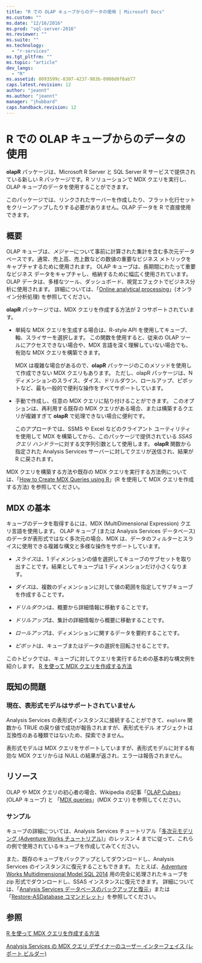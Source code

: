 ```yaml
---
title: "R での OLAP キューブからのデータの使用 | Microsoft Docs"
ms.custom: ""
ms.date: "12/16/2016"
ms.prod: "sql-server-2016"
ms.reviewer: ""
ms.suite: ""
ms.technology: 
  - "r-services"
ms.tgt_pltfrm: ""
ms.topic: "article"
dev_langs: 
  - "R"
ms.assetid: 8093599c-8307-4237-983b-0908d0f8ab77
caps.latest.revision: 12
author: "jeannt"
ms.author: "jeannt"
manager: "jhubbard"
caps.handback.revision: 12
---
```

# R での OLAP キューブからのデータの使用

**olapR** パッケージは、Microsoft R Server と SQL Server R サービスで提供されている新しい R パッケージです。R ソリューションで MDX クエリを実行し、OLAP キューブのデータを使用することができます。

このパッケージでは、リンクされたサーバーを作成したり、フラット化行セットをクリーンアップしたりする必要がありません。OLAP データを R で直接使用できます。

## <a name="overview"></a>概要

OLAP キューブは、*メジャー*について事前に計算された集計を含む多次元データベースです。通常、売上高、売上数などの数値の重要なビジネス メトリックをキャプチャするために使用されます。 OLAP キューブは、長期間にわたって重要なビジネス データをキャプチャし、格納するために幅広く使用されています。 OLAP データは、多様なツール、ダッシュボード、視覚エフェクトでビジネス分析に使用されます。 詳細については、「[Online analytical processing](https://en.wikipedia.org/wiki/Online_analytical_processing)」(オンライン分析処理) を参照してください。

**olapR** パッケージでは、MDX クエリを作成する方法が 2 つサポートされています。 

- 単純な MDX クエリを生成する場合は、R-style API を使用してキューブ、軸、スライサーを選択します。 この関数を使用すると、従来の OLAP ツールにアクセスできない場合や、MDX 言語を深く理解していない場合でも、有効な MDX クエリを構築できます。

  MDX は複雑な場合があるので、**olapR** パッケージのこのメソッドを使用して作成できない MDX クエリもあります。 ただし、olapR パッケージは、N ディメンションのスライス、ダイス、ドリルダウン、ロールアップ、ピボットなど、最も一般的で便利な操作をすべてサポートしています。

+ 手動で作成し、任意の MDX クエリに貼り付けることができます。 このオプションは、再利用する既存の MDX クエリがある場合、または構築するクエリが複雑すぎて **olapR** で処理できない場合に便利です。 

  このアプローチでは、SSMS や Excel などのクライアント ユーティリティを使用して MDX を構築してから、このパッケージで提供されている *SSAS クエリ ハンドラー*に対する文字列引数として使用します。 **olapR** 関数から指定された Analysis Services サーバーに対してクエリが送信され、結果が R に戻されます。

MDX クエリを構築する方法や既存の MDX クエリを実行する方法例については、「[How to Create MDX Queries using R](../../advanced-analytics/r-services/how-to-create-mdx-queries-using-olapr.md)」(R を使用して MDX クエリを作成する方法) を参照してください。


## <a name="mdx-basics"></a>MDX の基本

キューブのデータを取得するには、MDX (MultiDimensional Expression) クエリ言語を使用します。 OLAP キューブ (または Analysis Services データベース) のデータが表形式ではなく多次元の場合、MDX は、データのフィルターとスライスに使用できる複雑な構文と多様な操作をサポートしています。

+ *スライス*は、1 ディメンションの値を選択してキューブのサブセットを取り出すことです。結果としてキューブは 1 ディメンションだけ小さくなります。 

+ *ダイス*は、複数のディメンションに対して値の範囲を指定してサブキューブを作成することです。

+ *ドリルダウン*は、概要から詳細情報に移動することです。

+ *ドリルアップ*は、集計の詳細情報から概要に移動することです。

+ *ロールアップ*は、ディメンションに関するデータを要約することです。

+ *ピボット*は、キューブまたはデータの選択を回転させることです。

このトピックでは、キューブに対してクエリを実行するための基本的な構文例を紹介します。
[R を使って MDX クエリを作成する方法](../../advanced-analytics/r-services/how-to-create-mdx-queries-using-olapr.md)


## <a name="known-issues"></a>既知の問題

### <a name="tabular-models-not-supported-currently"></a>現在、表形式モデルはサポートされていません

Analysis Services の表形式インスタンスに接続することができて、`explore` 関数から TRUE の戻り値で成功が報告されますが、表形式モデル オブジェクトは互換性のある種類ではないため、探索できません。 

表形式モデルは MDX クエリをサポートしていますが、表形式モデルに対する有効な MDX クエリからは NULL の結果が返され、エラーは報告されません。

## <a name="resources"></a>リソース

OLAP や MDX クエリの初心者の場合、Wikipedia の記事「[OLAP Cubes](https://en.wikipedia.org/wiki/OLAP_cube)」(OLAP キューブ) と
「[MDX queries](https://en.wikipedia.org/wiki/MultiDimensional_eXpressions)」(MDX クエリ) を参照してください。

### <a name="samples"></a>サンプル

キューブの詳細については、Analysis Services チュートリアル「[多次元モデリング (Adventure Works チュートリアル)](https://msdn.microsoft.com/library/ms170208.aspx)」のレッスン 4 までに従って、これらの例で使用されているキューブを作成してみてください。

また、既存のキューブをバックアップとしてダウンロードし、Analysis Services のインスタンスに復元することもできます。 たとえば、[Adventure Works Multidimensional Model SQL 2014](http://msftdbprodsamples.codeplex.com/downloads/get/882334) 用の完全に処理されたキューブを zip 形式でダウンロードし、SSAS インスタンスに復元できます。 詳細については、「[Analysis Services データベースのバックアップと復元](../../analysis-services/multidimensional-models/backup-and-restore-of-analysis-services-databases.md)」または「[Restore-ASDatabase コマンドレット](../../analysis-services/powershell/restore-asdatabase-cmdlet.md)」を参照してください。

## <a name="see-also"></a>参照
[R を使って MDX クエリを作成する方法](../../advanced-analytics/r-services/how-to-create-mdx-queries-using-olapr.md)

[Analysis Services の MDX クエリ デザイナーのユーザー インターフェイス (レポート ビルダー)](Analysis%20Services%20MDX%20Query%20Designer%20User%20Interface%20\(Report%20Builder\).md)

